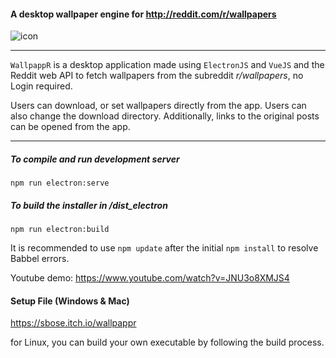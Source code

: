 #### A desktop wallpaper engine for http://reddit.com/r/wallpapers 

![icon](./build/icons/icon.ico)

---
`WallpappR` is a desktop application made using `ElectronJS` and `VueJS` and the Reddit web API to fetch 
wallpapers from the subreddit *r/wallpapers*, no Login required.

Users can download, or set wallpapers directly from the app. 
Users can also change the download directory.
Additionally, links to the original posts can be opened from the app.

---
##### To compile and run development server

```
npm run electron:serve 
```


##### To build the installer in /dist_electron
```
npm run electron:build
```

It is recommended to use `npm update` after the initial `npm install` to resolve Babbel errors.

Youtube demo: https://www.youtube.com/watch?v=JNU3o8XMJS4


#### Setup File (Windows & Mac)
https://sbose.itch.io/wallpappr

for Linux, you can build your own executable by following the build process.
